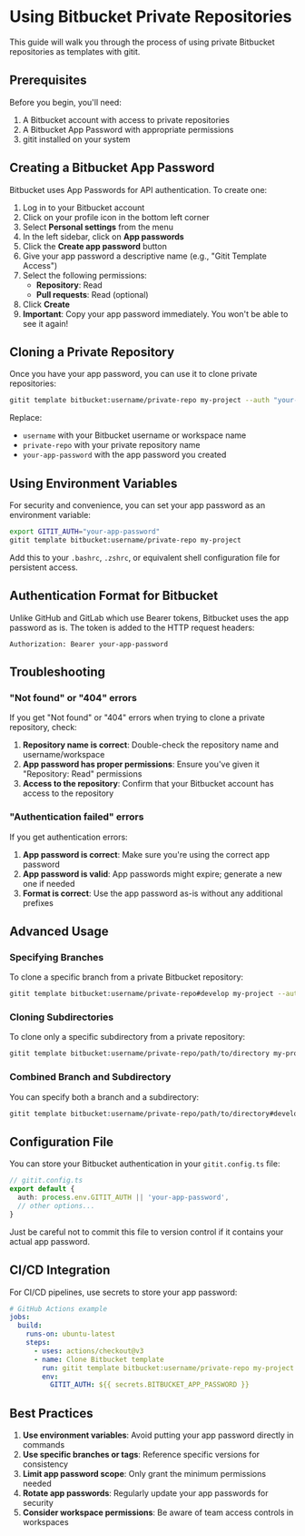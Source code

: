 # Using Bitbucket Private Repositories

This guide will walk you through the process of using private Bitbucket repositories as templates with gitit.

## Prerequisites

Before you begin, you'll need:

1. A Bitbucket account with access to private repositories
2. A Bitbucket App Password with appropriate permissions
3. gitit installed on your system

## Creating a Bitbucket App Password

Bitbucket uses App Passwords for API authentication. To create one:

1. Log in to your Bitbucket account
2. Click on your profile icon in the bottom left corner
3. Select **Personal settings** from the menu
4. In the left sidebar, click on **App passwords**
5. Click the **Create app password** button
6. Give your app password a descriptive name (e.g., "Gitit Template Access")
7. Select the following permissions:
   - **Repository**: Read
   - **Pull requests**: Read (optional)
8. Click **Create**
9. **Important**: Copy your app password immediately. You won't be able to see it again!

## Cloning a Private Repository

Once you have your app password, you can use it to clone private repositories:

```bash
gitit template bitbucket:username/private-repo my-project --auth "your-app-password"
```

Replace:

- `username` with your Bitbucket username or workspace name
- `private-repo` with your private repository name
- `your-app-password` with the app password you created

## Using Environment Variables

For security and convenience, you can set your app password as an environment variable:

```bash
export GITIT_AUTH="your-app-password"
gitit template bitbucket:username/private-repo my-project
```

Add this to your `.bashrc`, `.zshrc`, or equivalent shell configuration file for persistent access.

## Authentication Format for Bitbucket

Unlike GitHub and GitLab which use Bearer tokens, Bitbucket uses the app password as is. The token is added to the HTTP request headers:

```
Authorization: Bearer your-app-password
```

## Troubleshooting

### "Not found" or "404" errors

If you get "Not found" or "404" errors when trying to clone a private repository, check:

1. **Repository name is correct**: Double-check the repository name and username/workspace
2. **App password has proper permissions**: Ensure you've given it "Repository: Read" permissions
3. **Access to the repository**: Confirm that your Bitbucket account has access to the repository

### "Authentication failed" errors

If you get authentication errors:

1. **App password is correct**: Make sure you're using the correct app password
2. **App password is valid**: App passwords might expire; generate a new one if needed
3. **Format is correct**: Use the app password as-is without any additional prefixes

## Advanced Usage

### Specifying Branches

To clone a specific branch from a private Bitbucket repository:

```bash
gitit template bitbucket:username/private-repo#develop my-project --auth "your-app-password"
```

### Cloning Subdirectories

To clone only a specific subdirectory from a private repository:

```bash
gitit template bitbucket:username/private-repo/path/to/directory my-project --auth "your-app-password"
```

### Combined Branch and Subdirectory

You can specify both a branch and a subdirectory:

```bash
gitit template bitbucket:username/private-repo/path/to/directory#develop my-project --auth "your-app-password"
```

## Configuration File

You can store your Bitbucket authentication in your `gitit.config.ts` file:

```typescript
// gitit.config.ts
export default {
  auth: process.env.GITIT_AUTH || 'your-app-password',
  // other options...
}
```

Just be careful not to commit this file to version control if it contains your actual app password.

## CI/CD Integration

For CI/CD pipelines, use secrets to store your app password:

```yaml
# GitHub Actions example
jobs:
  build:
    runs-on: ubuntu-latest
    steps:
      - uses: actions/checkout@v3
      - name: Clone Bitbucket template
        run: gitit template bitbucket:username/private-repo my-project
        env:
          GITIT_AUTH: ${{ secrets.BITBUCKET_APP_PASSWORD }}
```

## Best Practices

1. **Use environment variables**: Avoid putting your app password directly in commands
2. **Use specific branches or tags**: Reference specific versions for consistency
3. **Limit app password scope**: Only grant the minimum permissions needed
4. **Rotate app passwords**: Regularly update your app passwords for security
5. **Consider workspace permissions**: Be aware of team access controls in workspaces
